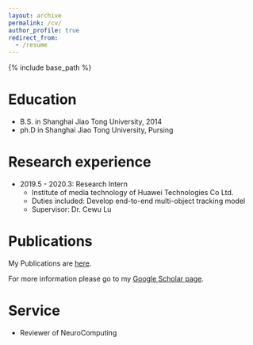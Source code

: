 ```yaml
---
layout: archive
permalink: /cv/
author_profile: true
redirect_from:
  - /resume
---
```


{% include base_path %}

Education
======
* B.S. in Shanghai Jiao Tong University, 2014
* ph.D in Shanghai Jiao Tong University, Pursing

Research experience
======
* 2019.5 - 2020.3: Research Intern
  * Institute of media technology of Huawei Technologies Co Ltd.
  * Duties included: Develop end-to-end multi-object tracking model
  * Supervisor: Dr. Cewu Lu
  
Publications
======
My Publications are [here](https://bopang1996.github.io/publications/).

For more information please go to my [Google Scholar page](https://scholar.google.com/citations?hl=en&user=Z1PlwL4AAAAJ).

Service
======
* Reviewer of NeuroComputing
